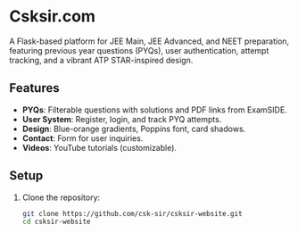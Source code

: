 # Csksir.com

A Flask-based platform for JEE Main, JEE Advanced, and NEET preparation, featuring previous year questions (PYQs), user authentication, attempt tracking, and a vibrant ATP STAR-inspired design.

## Features
- **PYQs**: Filterable questions with solutions and PDF links from ExamSIDE.
- **User System**: Register, login, and track PYQ attempts.
- **Design**: Blue-orange gradients, Poppins font, card shadows.
- **Contact**: Form for user inquiries.
- **Videos**: YouTube tutorials (customizable).

## Setup
1. Clone the repository:
   ```bash
   git clone https://github.com/csk-sir/csksir-website.git
   cd csksir-website

